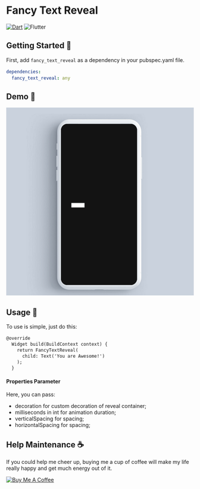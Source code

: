 # Fancy Text Reveal
[![Dart](https://img.shields.io/badge/Dart-0175C2?style=for-the-badge&logo=dart&logoColor=white)](https://pub.dev/packages/fancy_text_reveal)   ![Flutter](https://img.shields.io/badge/Flutter-02569B?style=for-the-badge&logo=flutter&logoColor=white)


## Getting Started 🎨

First, add `fancy_text_reveal` as a dependency in your pubspec.yaml file.

```yaml
dependencies:
  fancy_text_reveal: any
```


## Demo 👀
![Output sample](images/demo.gif)

## Usage 🎨
To use is simple, just do this:

    @override
      Widget build(BuildContext context) {
        return FancyTextReveal(
          child: Text('You are Awesome!')
        );
      }



#### Properties Parameter
Here, you can pass:
* decoration for custom decoration of reveal container;
* milliseconds in int for animation duration;
* verticalSpacing for spacing;
* horizontalSpacing for spacing;

## Help Maintenance ☕

If you could help me cheer up, buying me a cup of coffee will make my life really happy and get much energy out of it.

<a href="https://www.buymeacoffee.com/sanjeevmadhav" target="_blank"><img src="https://uc12b1affce136e99470c4c11c11.previews.dropboxusercontent.com/p/thumb/ABJnazzyli4BRLu6tKDMFhbQc0fY2HvA6wdPbqSo-1NbV6Nl9teC_9m3KVyhjt6-rTMff9bcuLCEfKA-BPl1EfFX5zhRUitxh_TaxgT21L4pVGbh7h-NZw0aUk2YUHz2vqJHsElAeOBUcK_oly23Vmm3DJThhemvnN2qf7Xuk_8QEYweT1jcHIWrJ6BHQ88R2d-fGhmZx5CIsFHTKOm69DoDbQ2nuy4cgjExNPJMVigUuyn7Kh5rGMgWZVEEKGy3X-qGAONAZ9pEMsEltdVx-O1DrjfMXo69mWOCM8IjBF-aaRRa5EmM48VWEgSIejiH6LQwQ_m8a1XFyoTEsPxed1jrAiqQ-BtXIfwJWnaTHumAqw/p.png?fv_content=true&size_mode=5" alt="Buy Me A Coffee" height= "37" width= "130" ></a>
